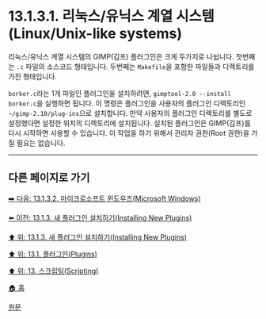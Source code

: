 # 13.1.3.1. 리눅스/유닉스 계열 시스템(Linux/Unix-like systems)
리눅스/유닉스 계열 시스템의 GIMP(김프) 플러그인은 크게 두가지로 나뉩니다. 첫번째는 `.c` 파일의 소스코드 형태입니다. 두번째는 `Makefile`을 포함한 파일들과 디렉토리를 가진 형태입니다.

`borker.c`라는 1개 파일인 플러그인을 설치하려면, `gimptool-2.0 --install borker.c`을 실행하면 됩니다. 이 명령은 플러그인을 사용자의 플러그인 디렉토리인 `~/gimp-2.10/plug-ins`으로 설치합니다. 만약 사용자의 플러그인 디렉토리를 별도로 설정했다면 설정한 위치의 디렉토리에 설치됩니다. 설치된 플러그인은 GIMP(김프)를 다시 시작하면 사용할 수 있습니다. 이 작업을 하기 위해서 관리자 권한(Root 권한)을 가질 필요는 없습니다.

***

## 다른 페이지로 가기

[➡️ 다음: 13.1.3.2. 마이크로소프트 윈도우즈(Microsoft Windows)](./13-01-03-02-microsoft_windows.md)

[⬅️ 이전: 13.1.3. 새 플러그인 설치하기(Installing New Plugins)](./13-01-00-plugins.md)

[⬆️ 위: 13.1.3. 새 플러그인 설치하기(Installing New Plugins)](./13-01-00-plugins.md)

[⬆️ 위: 13.1. 플러그인(Plugins)](./13-01-00-plugins.md)

[⬆️ 위: 13. 스크립팅(Scripting)](./13-00-scripting.md)

[🏠 홈](./00-home.md)

[원문](https://docs.gimp.org/2.10/ko/gimp-scripting.html#gimp-concepts-plugins)
